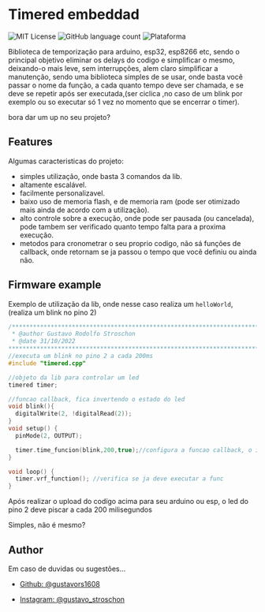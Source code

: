 # Timered embeddad
![MIT License](https://img.shields.io/badge/License-MIT-green.svg?style=for-the-badge) 
![GitHub language count](https://img.shields.io/github/languages/count/gustavors1608/timered_embedded?style=for-the-badge) 
![Plataforma](https://img.shields.io/badge/Plataforma-ESP32-green?style=for-the-badge)


Biblioteca de temporização para arduino, esp32, esp8266 etc, sendo o principal objetivo eliminar os delays do codigo e simplificar o mesmo, deixando-o mais leve, sem interrupções, alem claro simplificar a manutenção, sendo uma biblioteca simples de se usar, onde basta você passar o nome da função, a cada quanto tempo deve ser chamada, e se deve se repetir após ser executada,(ser ciclica ,no caso de um blink por exemplo ou so executar só 1 vez no momento que se encerrar o timer).


bora dar um up no seu projeto?

## Features
Algumas caracteristicas do projeto:

- simples utilização, onde basta 3 comandos da lib. 
- altamente escalável.
- facilmente personalizavel.
- baixo uso de memoria flash, e de memoria ram (pode ser otimizado mais ainda de acordo com a utilização).
- alto controle sobre a execução, onde pode ser pausada (ou cancelada), pode tambem ser verificado quanto tempo falta para a proxima execução.
- metodos para cronometrar o seu proprio codigo, não sá funções de callback, onde retornam se ja passou o tempo que vocẽ definiu ou ainda não.


## Firmware example

Exemplo de utilização da lib, onde nesse caso realiza um ```helloWorld```, (realiza um blink no pino 2)


```cpp / arduino
/*****************************************************************************
 * @author Gustavo Rodolfo Stroschon                                         *
 * @date 31/10/2022
******************************************************************************/
//executa um blink no pino 2 a cada 200ms
#include "timered.cpp"

//objeto da lib para controlar um led
timered timer;

//funcao callback, fica invertendo o estado do led
void blink(){
  digitalWrite(2, !digitalRead(2));
}
void setup() {
  pinMode(2, OUTPUT);

  timer.time_funcion(blink,200,true);//configura a funcao callback, o intervalo de tempo e se deve ser ciclica
}

void loop() {
  timer.vrf_function(); //verifica se ja deve executar a func
}

```
Após realizar o upload do codígo acima para seu arduino ou esp, o led do pino 2 deve piscar a cada 200 milisegundos

Simples, não é mesmo?




## Author
Em caso de duvidas ou sugestões...

- [Github: @gustavors1608](https://www.github.com/gustavors1608)

- [Instagram: @gustavo_stroschon](https://www.instagram.com/gustavo_stroschon)

